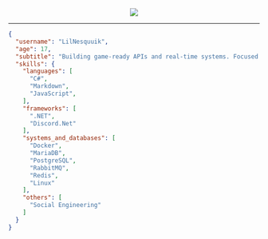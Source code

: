 <div align="center">
<img src="https://readme-typing-svg.demolab.com?font=Righteous&weight=500&size=50&duration=4000&pause=300&color=765BFF&center=true&vCenter=true&multiline=true&repeat=false&random=false&width=1300&height=140&lines=Hi+I'm+LilNesquuik;Building+game-ready+APIs+and+real-time+systems."/>
</div>

<hr>

```json
{
  "username": "LilNesquuik",
  "age": 17,
  "subtitle": "Building game-ready APIs and real-time systems. Focused on clean code, modularity, and performance.",
  "skills": {
    "languages": [
      "C#",
      "Markdown",
      "JavaScript",
    ],
    "frameworks": [
      ".NET",
      "Discord.Net"
    ],
    "systems_and_databases": [
      "Docker",
      "MariaDB",
      "PostgreSQL",
      "RabbitMQ",
      "Redis",
      "Linux"
    ],
    "others": [
      "Social Engineering"
    ]
  }
}
```
